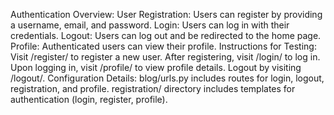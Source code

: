Authentication Overview:
User Registration: Users can register by providing a username, email, and password.
Login: Users can log in with their credentials.
Logout: Users can log out and be redirected to the home page.
Profile: Authenticated users can view their profile.
Instructions for Testing:
Visit /register/ to register a new user.
After registering, visit /login/ to log in.
Upon logging in, visit /profile/ to view profile details.
Logout by visiting /logout/.
Configuration Details:
blog/urls.py includes routes for login, logout, registration, and profile.
registration/ directory includes templates for authentication (login, register, profile).